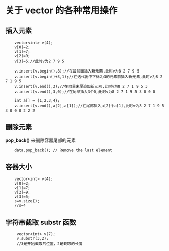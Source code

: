 # 关于 vector 的各种常用操作

## 插入元素

```
    vector<int> v(4);
    v[0]=2;
    v[1]=7;
    v[2]=9;
    v[3]=5;//此时v为2 7 9 5

    v.insert(v.begin(),8);//在最前面插入新元素,此时v为8 2 7 9 5
    v.insert(v.begin()+3,1);//在迭代器中下标为3的元素前插入新元素,此时v为8 2 7 1 9 5
    v.insert(v.end(),3);//在向量末尾追加新元素,此时v为8 2 7 1 9 5 3
    v.insert(v.end(),3,0);//在尾部插入3个0,此时v为8 2 7 1 9 5 3 0 0 0

    int a[] = {1,2,3,4};
    v.insert(v.end(),a[2],a[1]);//在尾部插入a[2]个a[1],此时v为8 2 7 1 9 5 3 0 0 0 2 2 2
```

## 删除元素

**pop_back()** 来删除容器尾部的元素

```
    data.pop_back(); // Remove the last element
```

## 容器大小

```
    vector<int> v(4);
    v[0]=2;
    v[1]=7;
    v[2]=9;
    v[3]=5;
    s=v.size();
    //s=4
```

## 字符串截取 substr 函数

```
     vector<int> v(7);
     v.substr(3,2);
     //3是开始截取的位置，2是截取的长度
```
